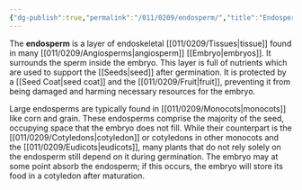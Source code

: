 ```yaml
---
{"dg-publish":true,"permalink":"/011/0209/endosperm/","title":"Endosperm","tags":["BIOL412"],"created":"2024-09-26T15:17:41.000-07:00","updated":"2025-01-22T00:36:07.564-08:00"}
---
```


The **endosperm** is a layer of endoskeletal [[011/0209/Tissues\|tissue]] found in many [[011/0209/Angiosperms\|angiosperm]] [[Embryo\|embryos]]. It surrounds the sperm inside the embryo. This layer is full of nutrients which are used to support the [[Seeds\|seed]] after germination. It is protected by a [[Seed Coat\|seed coat]] and the [[011/0209/Fruit\|fruit]], preventing it from being damaged and harming necessary resources for the embryo.

Large endosperms are typically found in [[011/0209/Monocots\|monocots]] like corn and grain. These endosperms comprise the majority of the seed, occupying space that the embryo does not fill. While their counterpart is the [[011/0209/Cotyledons\|cotyledon]] or cotyledons in other monocots and the [[011/0209/Eudicots\|eudicots]], many plants that do not rely solely on the endosperm still depend on it during germination. The embryo may at some point absorb the endosperm; if this occurs, the embryo will store its food in a cotyledon after maturation.